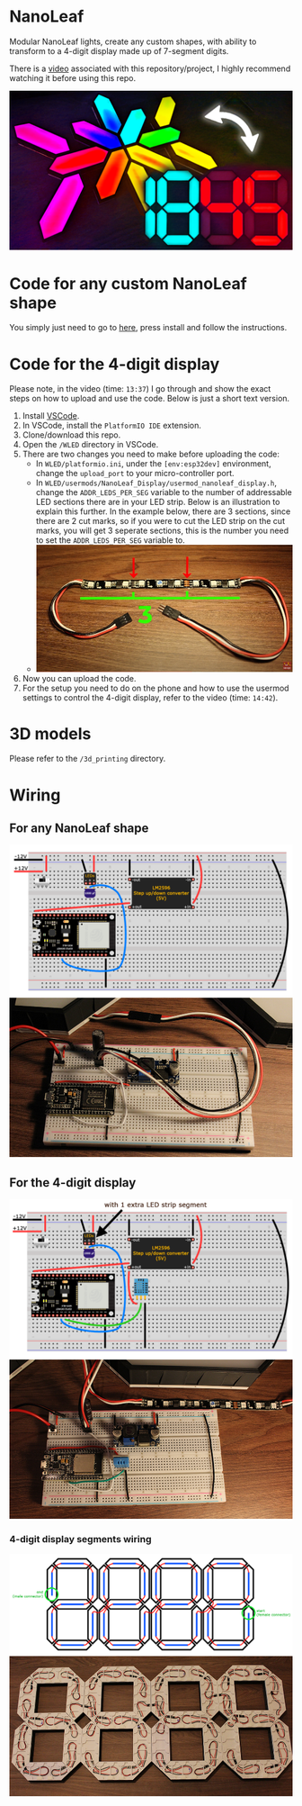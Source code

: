 # NanoLeaf

Modular NanoLeaf lights, create any custom shapes, with ability to transform to a 4-digit display made up of 7-segment digits.

There is a [video](https://youtu.be/RalzwaIh_J4) associated with this repository/project, I highly recommend watching it before using this repo.

[![Video](readme_imgs/thumbnail.png)](https://youtu.be/RalzwaIh_J4 "NanoLeaf video")

# Code for any custom NanoLeaf shape

You simply just need to go to [here](https://install.wled.me/), press install and follow the instructions.

# Code for the 4-digit display

Please note, in the video (time: `13:37`) I go through and show the exact steps on how to upload and use the code. Below is just a short text version.

1. Install [VSCode](https://code.visualstudio.com/).
2. In VSCode, install the `PlatformIO IDE` extension.
3. Clone/download this repo.
4. Open the `/WLED` directory in VSCode.
5. There are two changes you need to make before uploading the code:
    - In `WLED/platformio.ini`, under the `[env:esp32dev]` environment, change the `upload_port` to your micro-controller port.
    - In `WLED/usermods/NanoLeaf_Display/usermod_nanoleaf_display.h`, change the `ADDR_LEDS_PER_SEG` variable to the number of addressable LED sections there are in your LED strip. Below is an illustration to explain this further. In the example below, there are 3 sections, since there are 2 cut marks, so if you were to cut the LED strip on the cut marks, you will get 3 seperate sections, this is the number you need to set the `ADDR_LEDS_PER_SEG` variable to.
    - ![LED strip sections](/readme_imgs/led_strip_sections.png)
6. Now you can upload the code.
7. For the setup you need to do on the phone and how to use the usermod settings to control the 4-digit display, refer to the video (time: `14:42`).


# 3D models

Please refer to the `/3d_printing` directory.


# Wiring

## For any NanoLeaf shape
![nanoleaf shape wiring diagram](/readme_imgs/shape_wiring_dia.png)
![nanoleaf shape wiring image](/readme_imgs/shape_wiring_img.JPG)

## For the 4-digit display

![4-digit display wiring diagram](/readme_imgs/display_wiring_dia.png)
![4-digit display wiring image](/readme_imgs/display_wiring_img.JPG)

### 4-digit display segments wiring
![4-digit display segments wiring diagram](/readme_imgs/display_segments_wiring_dia.png)
![4-digit display segments wiring image](/readme_imgs/display_segments_wiring_img.JPG)
